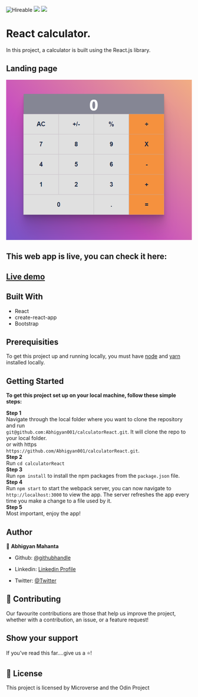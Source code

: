![Hireable](https://img.shields.io/badge/Hireable-yes-success) ![](https://img.shields.io/badge/Mobile--responsive-yes-green) ![](https://img.shields.io/badge/-Microverse%20projects-blueviolet)

# React calculator.

In this project, a calculator is built using the React.js library.

## Landing page

![screenshot](./src/img/ss1.PNG)

## This web app is live, you can check it here: 

## [Live demo](https://reactcalculatormicroverse.herokuapp.com/)


## Built With

- React
- create-react-app
- Bootstrap

## Prerequisities

To get this project up and running locally, you must have [node](https://nodejs.org/en/)  and [yarn](https://yarnpkg.com/) installed locally.

## Getting Started

**To get this project set up on your local machine, follow these simple steps:**

**Step 1**<br>
Navigate through the local folder where you want to clone the repository and run<br>
`git@github.com:Abhigyan001/calculatorReact.git`. It will clone the repo to your local folder.<br>
or with https<br>
`https://github.com/Abhigyan001/calculatorReact.git`.<br>
**Step 2**<br>
Run `cd calculatorReact`<br>
**Step 3**<br>
Run `npm install` to install the npm packages from the `package.json` file.<br>
**Step 4**<br>
Run `npm start` to start the webpack server, you can now navigate to `http://localhost:3000` to view the app. The server refreshes the app every time you make a change to a file used by it.<br>
**Step 5**<br>
Most important, enjoy the app!<br>

## Author

👤 **Abhigyan Mahanta**
​

- Github: [@githubhandle](https://github.com/Abhigyan001)
   
- Linkedin: [Linkedin Profile](https://www.linkedin.com/in/abhigyan001/)

- Twitter: [@Twitter](https://twitter.com/abhigyan_001)

## 🤝 Contributing

Our favourite contributions are those that help us improve the project, whether with a contribution, an issue, or a feature request!

## Show your support

If you've read this far....give us a ⭐️!

## 📝 License

This project is licensed by Microverse and the Odin Project
